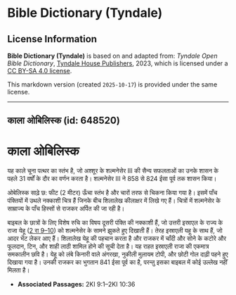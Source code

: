 # Bible Dictionary (Tyndale)

## License Information

**Bible Dictionary (Tyndale)** is based on and adapted from: _Tyndale Open Bible Dictionary_, [Tyndale House Publishers](https://tyndaleopenresources.com/), 2023, which is licensed under a [CC BY-SA 4.0 license](https://creativecommons.org/licenses/by-sa/4.0/legalcode.en).

This markdown version (created `2025-10-17`) is provided under the same license.



--------------------------------

## काला ओबिलिस्क (id: 648520)

काला ओबिलिस्क
=============

यह काले चूना पत्थर का स्तंभ है, जो अश्शूर के शल्मनेसेर III की सैन्य सफलताओं का उनके शासन के पहले 31 वर्षों के दौर का वर्णन करता है। शल्मनेसेर III ने 858 से 824 ईसा पूर्व तक शासन किया।

ओबेलिस्क साढ़े छ: फीट (2 मीटर) ऊँचा स्तंभ है और चारों तरफ से चिकना किया गया है। इसमें पाँच पंक्तियों में उथले नक्काशी चित्र हैं जिनके बीच शिलालेख कीलाक्षर में लिखे गए हैं। चित्रों में शल्मनेसेर के साम्राज्य के पाँच हिस्सों से राजकर अर्पित की जा रही है।

बाइबल के छात्रों के लिए विशेष रुचि का विषय दूसरी पंक्ति की नक्काशी हैं, जो उत्तरी इस्राएल के राज्य के राजा येहू ([2 रा 9–10](https://ref.ly/2Kgs9:1-2Kgs10:36)) को शल्मनेसेर के सामने झुकते हुए दिखाती हैं। तेरह इस्राएली यहू के साथ हैं, जो आदर भेंट लेकर आए हैं। शिलालेख येहू की पहचान करता है और राजकर में चाँदी और सोने के कटोरे और फूलदान, टिन, और शाही लाठी शामिल होने की सूची देता है। यह राहत इस्राएली राजा की एकमात्र समकालीन छवि है। येहू को लंबे किनारी वाले अंगरखा, नुकीली मुलायम टोपी, और छोटी गोल दाढ़ी पहने हुए दिखाया गया है। उनकी राजकर का भुगतान 841 ईसा पूर्व का है, परन्तु इसका बाइबल में कोई उल्लेख नहीं मिलता है।

* **Associated Passages:** 2KI 9:1–2KI 10:36

